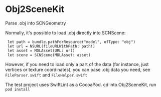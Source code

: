 # Obj2SceneKit
Parse .obj into SCNGeometry

Normally, it's possible to load .obj directly into SCNScene:

```let bundle = NSBundle.mainBundle()  
 let path = bundle.pathForResource("model", ofType: "obj")  
 let url = NSURL(fileURLWithPath: path!)  
 let asset = MDLAsset(URL: url)  
 let scene = SCNScene(MDLAsset: asset)
 ```
 
However, if you need to load only a part of the data (for instance, just vertices or texture coordinates), you can pase .obj data you need, see `FileParser.swift` and `FileHelper.swift`

The test project uses SwiftLint as a CocoaPod. cd into Obj2SceneKit, run `pod install`
